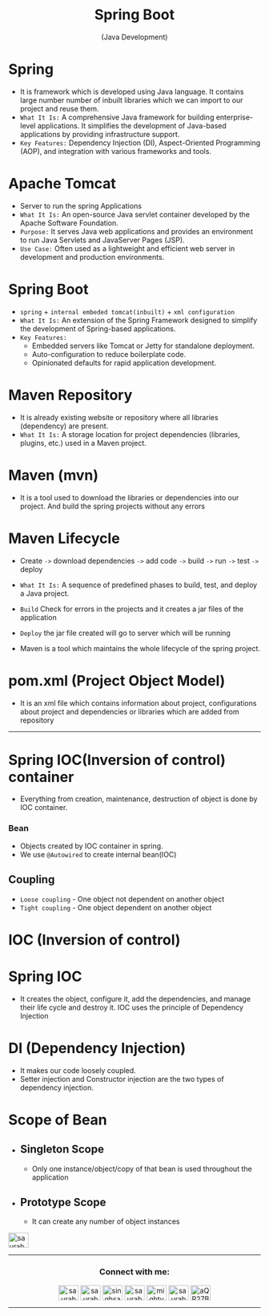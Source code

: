 <h1 align="center" > Spring Boot </h1>
<p align="center" > (Java Development) </p>

# Spring 

+ It is framework which is developed using Java language. It contains large number number of inbuilt libraries which we can import to our project and reuse them. 
+ `What It Is:` A comprehensive Java framework for building enterprise-level applications. It simplifies the development of Java-based applications by providing infrastructure support.
+ `Key Features:` Dependency Injection (DI), Aspect-Oriented Programming (AOP), and integration with various frameworks and tools.


# Apache Tomcat
+ Server to run the spring Applications
+ `What It Is:` An open-source Java servlet container developed by the Apache Software Foundation.
+ `Purpose:` It serves Java web applications and provides an environment to run Java Servlets and JavaServer Pages (JSP).
+ `Use Case:` Often used as a lightweight and efficient web server in development and production environments.

# Spring Boot

+ `spring` + `internal embeded tomcat(inbuilt)` + `xml configuration`
+ `What It Is:` An extension of the Spring Framework designed to simplify the development of Spring-based applications.
+ `Key Features:`
  + Embedded servers like Tomcat or Jetty for standalone deployment.
  + Auto-configuration to reduce boilerplate code.
  + Opinionated defaults for rapid application development.
  
# Maven Repository

+ It is already existing website or repository where all libraries (dependency) are present.  
+ `What It Is:` A storage location for project dependencies (libraries, plugins, etc.) used in a Maven project.
  
# Maven (mvn)

+ It is a tool used to download the libraries or dependencies into our project. And build the spring projects without any errors

# Maven Lifecycle

+ Create `->` download dependencies `->` add code `->` build `->` run `->` test `->` deploy
+ `What It Is:` A sequence of predefined phases to build, test, and deploy a Java project.

+ `Build` Check for errors in the projects and it creates a jar files of the application
+ `Deploy` the jar file created will go to server which will be running
+ Maven is a tool which maintains the whole lifecycle of the spring project.

# pom.xml (Project Object Model)
  + It is an xml file which contains information about project, configurations about project and dependencies or libraries which are added from repository


***

# Spring IOC(Inversion of control) container

+ Everything from creation, maintenance, destruction of object is done by IOC container.

### Bean

+ Objects created by IOC container in spring.
+ We use `@Autowired` to create internal bean(IOC)

## Coupling

+ `Loose coupling` - One object not dependent on another object
+ `Tight coupling` - One object dependent on another object

# IOC (Inversion of control)

# Spring IOC 

+ It creates the object, configure it, add the dependencies, and manage their life cycle and destroy it. IOC uses the principle of Dependency Injection

# DI (Dependency Injection)
+ It makes our code loosely coupled. 
+ Setter injection and Constructor injection are the two types of dependency injection.

# Scope of Bean

  + ##  Singleton Scope
      + Only one instance/object/copy of that bean is used throughout the application 
  + ##  Prototype Scope
      + It can create any number of object instances


<img align="center" src="https://raw.githubusercontent.com/rahuldkjain/github-profile-readme-generator/master/src/images/icons/Social/instagram.svg" alt="saurabhbahadur_" height="30" width="40" />



***

<h3 align="center">Connect with me:</h3>
<p align="center">
<a href="https://twitter.com/saurabhbahadur" target="blank"><img align="center" src="https://raw.githubusercontent.com/rahuldkjain/github-profile-readme-generator/master/src/images/icons/Social/twitter.svg" alt="saurabhbahadur" height="30" width="40" /></a>
<a href="https://linkedin.com/in/saurabhbahadur" target="blank"><img align="center" src="https://raw.githubusercontent.com/rahuldkjain/github-profile-readme-generator/master/src/images/icons/Social/linked-in-alt.svg" alt="saurabhbahadur" height="30" width="40" /></a>
<a href="https://fb.com/singhsaurabhbahadur" target="blank"><img align="center" src="https://raw.githubusercontent.com/rahuldkjain/github-profile-readme-generator/master/src/images/icons/Social/facebook.svg" alt="singhsaurabhbahadur" height="30" width="40" /></a>
<a href="https://instagram.com/saurabhbahadur_" target="blank"><img align="center" src="https://raw.githubusercontent.com/rahuldkjain/github-profile-readme-generator/master/src/images/icons/Social/instagram.svg" alt="saurabhbahadur_" height="30" width="40" /></a>
<a href="https://www.youtube.com/c/mighty saur" target="blank"><img align="center" src="https://raw.githubusercontent.com/rahuldkjain/github-profile-readme-generator/master/src/images/icons/Social/youtube.svg" alt="mighty saur" height="30" width="40" /></a>
<a href="https://www.hackerrank.com/saurabhbahadur" target="blank"><img align="center" src="https://raw.githubusercontent.com/rahuldkjain/github-profile-readme-generator/master/src/images/icons/Social/hackerrank.svg" alt="saurabhbahadur" height="30" width="40" /></a>
<a href="https://discord.gg/aQR27Bg7de" target="blank"><img align="center" src="https://raw.githubusercontent.com/rahuldkjain/github-profile-readme-generator/master/src/images/icons/Social/discord.svg" alt="aQR27Bg7de" height="30" width="40" /></a>
</p>




---
